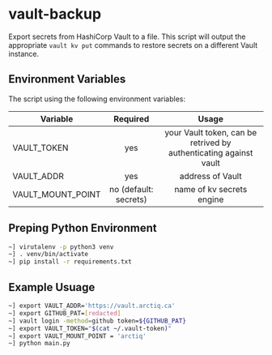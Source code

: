 # vault-backup

Export secrets from HashiCorp Vault to a file. This script will output the appropriate `vault kv put` commands to restore secrets on a different Vault instance.

## Environment Variables

The script using the following environment variables:

| Variable           | Required              | Usage  |
| ------------------ |:---------------------:| :-----:|
| VAULT_TOKEN        | yes                   | your Vault token, can be retrived by authenticating against vault |
| VAULT_ADDR         | yes                   | address of Vault |
| VAULT_MOUNT_POINT  | no (default: secrets) | name of kv secrets engine |


## Preping Python Environment

```bash
~] virutalenv -p python3 venv
~] . venv/bin/activate
~] pip install -r requirements.txt
```

## Example Usuage

```bash
~] export VAULT_ADDR='https://vault.arctiq.ca'
~] export GITHUB_PAT=[redacted]
~] vault login -method=github token=${GITHUB_PAT}
~] export VAULT_TOKEN="$(cat ~/.vault-token)"
~] export VAULT_MOUNT_POINT = 'arctiq'
~] python main.py
```